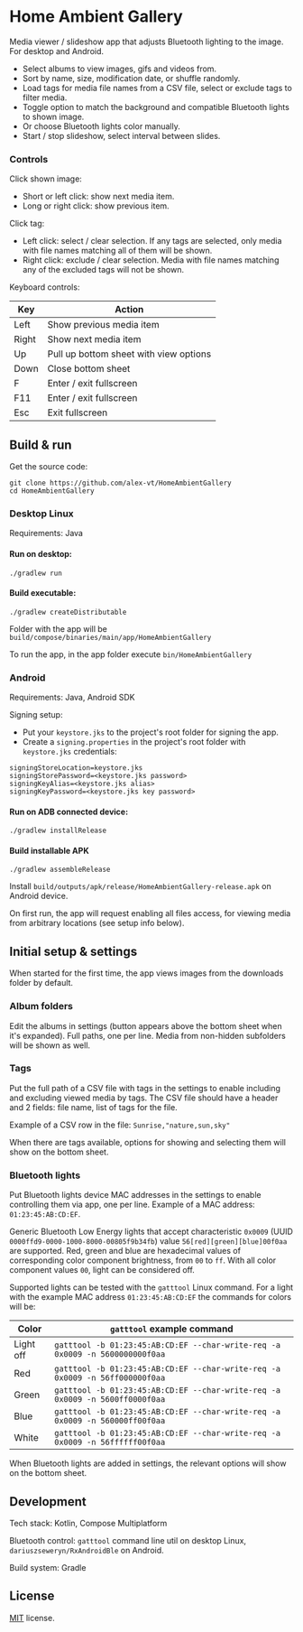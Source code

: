 # Home Ambient Gallery

Media viewer / slideshow app that adjusts Bluetooth lighting to the image. For desktop and Android.

* Select albums to view images, gifs and videos from.
* Sort by name, size, modification date, or shuffle randomly.
* Load tags for media file names from a CSV file, select or exclude tags to filter media.
* Toggle option to match the background and compatible Bluetooth lights to shown image.
* Or choose Bluetooth lights color manually.
* Start / stop slideshow, select interval between slides.

### Controls

Click shown image:

* Short or left click: show next media item.
* Long or right click: show previous item.

Click tag:

* Left click: select / clear selection.
If any tags are selected, only media with file names matching all of them will be shown.
* Right click: exclude / clear selection. 
Media with file names matching any of the excluded tags will not be shown.

Keyboard controls:

| Key   | Action                                 |
|-------|----------------------------------------|
| Left  | Show previous media item               |
| Right | Show next media item                   |
| Up    | Pull up bottom sheet with view options |
| Down  | Close bottom sheet                     |
| F     | Enter / exit fullscreen                |
| F11   | Enter / exit fullscreen                |
| Esc   | Exit fullscreen                        |

## Build & run

Get the source code:

```
git clone https://github.com/alex-vt/HomeAmbientGallery
cd HomeAmbientGallery
```

### Desktop Linux

Requirements: Java

#### Run on desktop:

```
./gradlew run
```

#### Build executable:

```
./gradlew createDistributable
```

Folder with the app will be `build/compose/binaries/main/app/HomeAmbientGallery`

To run the app, in the app folder execute `bin/HomeAmbientGallery`

### Android

Requirements: Java, Android SDK

Signing setup:
* Put your `keystore.jks` to the project's root folder for signing the app.
* Create a `signing.properties` in the project's root folder with `keystore.jks` credentials:
```
signingStoreLocation=keystore.jks
signingStorePassword=<keystore.jks password>
signingKeyAlias=<keystore.jks alias>
signingKeyPassword=<keystore.jks key password>
```
#### Run on ADB connected device:
```
./gradlew installRelease
```

#### Build installable APK
```
./gradlew assembleRelease
```
Install `build/outputs/apk/release/HomeAmbientGallery-release.apk` on Android device.

On first run, the app will request enabling all files access, 
for viewing media from arbitrary locations (see setup info below).


## Initial setup & settings

When started for the first time, the app views images from the downloads folder by default.

### Album folders

Edit the albums in settings (button appears above the bottom sheet when it's expanded).
Full paths, one per line. Media from non-hidden subfolders will be shown as well.

### Tags

Put the full path of a CSV file with tags in the settings to enable including and excluding 
viewed media by tags. The CSV file should have a header and 2 fields: 
file name, list of tags for the file.

Example of a CSV row in the file: `Sunrise,"nature,sun,sky"`

When there are tags available, options for showing and selecting them will show on the bottom sheet.

### Bluetooth lights

Put Bluetooth lights device MAC addresses in the settings to enable controlling them via app, 
one per line. Example of a MAC address: `01:23:45:AB:CD:EF`.

Generic Bluetooth Low Energy lights that accept characteristic `0x0009` 
(UUID `0000ffd9-0000-1000-8000-00805f9b34fb`) value `56[red][green][blue]00f0aa` are supported. 
Red, green and blue are hexadecimal values of corresponding color component brightness, 
from `00` to `ff`. With all color component values `00`, light can be considered off.

Supported lights can be tested with the `gatttool` Linux command.
For a light with the example MAC address `01:23:45:AB:CD:EF` the commands for colors will be:

| Color     | `gatttool` example command                                                   |
|-----------|------------------------------------------------------------------------------|
| Light off | `gatttool -b 01:23:45:AB:CD:EF --char-write-req -a 0x0009 -n 5600000000f0aa` |
| Red       | `gatttool -b 01:23:45:AB:CD:EF --char-write-req -a 0x0009 -n 56ff000000f0aa` |
| Green     | `gatttool -b 01:23:45:AB:CD:EF --char-write-req -a 0x0009 -n 5600ff0000f0aa` |
| Blue      | `gatttool -b 01:23:45:AB:CD:EF --char-write-req -a 0x0009 -n 560000ff00f0aa` |
| White     | `gatttool -b 01:23:45:AB:CD:EF --char-write-req -a 0x0009 -n 56ffffff00f0aa` |

When Bluetooth lights are added in settings, the relevant options will show on the bottom sheet.


## Development

Tech stack: Kotlin, Compose Multiplatform

Bluetooth control: `gatttool` command line util on desktop Linux, 
`dariuszseweryn/RxAndroidBle` on Android.

Build system: Gradle


## License

[MIT](LICENSE) license.
